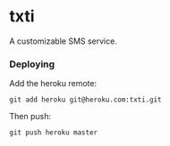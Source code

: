 txti
==========================

A customizable SMS service.

### Deploying

Add the heroku remote:

    git add heroku git@heroku.com:txti.git

Then push:

    git push heroku master